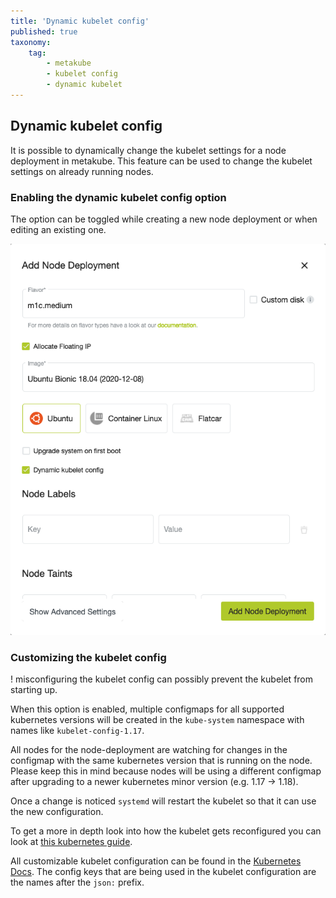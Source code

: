 ```yaml
---
title: 'Dynamic kubelet config'
published: true
taxonomy:
    tag:
        - metakube
        - kubelet config
        - dynamic kubelet
---
```


## Dynamic kubelet config

It is possible to dynamically change the kubelet settings for a node deployment in metakube.
This feature can be used to change the kubelet settings on already running nodes.

### Enabling the dynamic kubelet config option

The option can be toggled while creating a new node deployment or when editing an existing one.

![Enable dynamic kubelet config](kubelet-config-toggle.png)

### Customizing the kubelet config

! misconfiguring the kubelet config can possibly prevent the kubelet from starting up.

When this option is enabled, multiple configmaps for all supported kubernetes versions will be created in the `kube-system` namespace with names like `kubelet-config-1.17`.

All nodes for the node-deployment are watching for changes in the configmap with the same kubernetes version that is running on the node.
Please keep this in mind because nodes will be using a different configmap after upgrading to a newer kubernetes minor version (e.g. 1.17 -> 1.18).

Once a change is noticed `systemd` will restart the kubelet so that it can use the new configuration.

To get a more in depth look into how the kubelet gets reconfigured you can look at [this kubernetes guide](https://kubernetes.io/docs/tasks/administer-cluster/reconfigure-kubelet/).

All customizable kubelet configuration can be found in the [Kubernetes Docs](https://godoc.org/k8s.io/kubelet/config/v1beta1#KubeletConfiguration).
The config keys that are being used in the kubelet configuration are the names after the `json:` prefix.